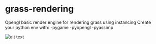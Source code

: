 # grass-rendering
Opengl basic render engine for rendering grass using instancing
Create your python env with:
    -pygame
    -pyopengl
    -pyassimp

![alt text](https://media.licdn.com/dms/image/D4D22AQGpwENzL6srzw/feedshare-shrink_2048_1536/0/1684424686833?e=1704326400&v=beta&t=BM-hMMqZJnb3lzkz9SOebUXssAqWwLfbENH89kCKcs8)

